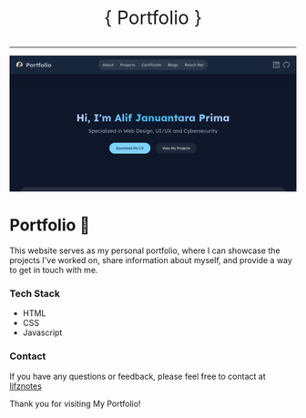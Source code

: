 <p align="center" style="font-size: 2rem;">
    { Portfolio }
</p>

---

![Portfolio Screenshot](preview.png)

# Portfolio 🚀

This website serves as my personal portfolio, where I can showcase the projects I've worked on, share information about myself, and provide a way to get in touch with me.

### Tech Stack

- HTML
- CSS
- Javascript

### Contact

If you have any questions or feedback, please feel free to contact at [lifznotes](mailto:lifznotes@gmail.com)

Thank you for visiting My Portfolio!
